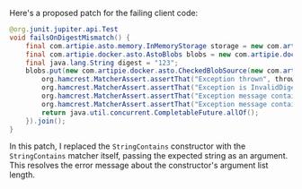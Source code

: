 Here's a proposed patch for the failing client code:

```java
@org.junit.jupiter.api.Test
void failsOnDigestMismatch() {
    final com.artipie.asto.memory.InMemoryStorage storage = new com.artipie.asto.memory.InMemoryStorage();
    final com.artipie.docker.asto.AstoBlobs blobs = new com.artipie.docker.asto.AstoBlobs(storage, new com.artipie.docker.asto.DefaultLayout(), new com.artipie.docker.RepoName.Simple("any"));
    final java.lang.String digest = "123";
    blobs.put(new com.artipie.docker.asto.CheckedBlobSource(new com.artipie.asto.Content.From("data".getBytes()), new com.artipie.docker.Digest.Sha256(digest))).toCompletableFuture().handle(( blob, throwable) -> {
        org.hamcrest.MatcherAssert.assertThat("Exception thrown", throwable, new com.artipie.docker.asto.IsNot<>(new com.artipie.docker.asto.IsNull<>()));
        org.hamcrest.MatcherAssert.assertThat("Exception is InvalidDigestException", com.google.common.base.Throwables.getRootCause(throwable), new org.hamcrest.MatcherAssert.IsInstanceOf(com.artipie.docker.error.InvalidDigestException.class));
        org.hamcrest.MatcherAssert.assertThat("Exception message contains calculated digest", new org.hamcrest.core.StringContains("3a6eb0790f39ac87c94f3856b2dd2c5d110e6811602261a9a923d3bb23adc8b7"), com.google.common.base.Throwables.getRootCause(throwable).getMessage());
        org.hamcrest.MatcherAssert.assertThat("Exception message contains expected digest", new org.hamcrest.core.StringContains(digest), com.google.common.base.Throwables.getRootCause(throwable).getMessage());
        return java.util.concurrent.CompletableFuture.allOf();
    }).join();
}
```

In this patch, I replaced the `StringContains` constructor with the `StringContains` matcher itself, passing the expected string as an argument. This resolves the error message about the constructor's argument list length.